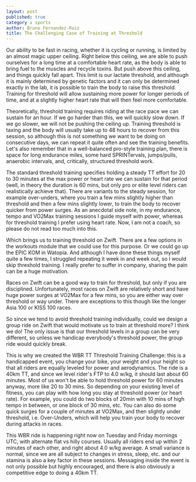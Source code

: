 ```yaml
---
layout: post
published: true
category : sports
author: Bruno Fernandez-Ruiz
title: The Challenging Case of Training at Threshold
---
```


Our ability to be fast in racing, whether it is cycling or running, is
limited by an almost magic upper ceiling. Right below this ceiling, we
are able to push ourselves for a long time at a comfortable heart
rate, as the body is able to bring fuel to the muscles and recycle
toxins. But push above this ceiling, and things quickly fall apart.
This limit is our lactate threshold, and although it is mainly
determined by genetic factors and it can only be determined exactly in
the lab, it is possible to train the body to raise this threshold.
Training for threshold will allow sustaining more power for longer
periods of time, and at a slightly higher heart rate that will then
feel more comfortable.

Theoretically, threshold training requires riding at the race pace we
can sustain for an hour. If we go harder than this, we will quickly
slow down. If we go slower, we will not be pushing the ceiling up.
Training threshold is taxing and the body will usually take up to 48
hours to recover from this session, so although this is not something
we want to be doing on consecutive days, we can repeat it quite often
and see the training benefits. Let's also remember that in a
well-balanced pro-style training plan, there is space for long
endurance miles, some hard SPRINTervals, jumps/pulls, anaerobic
intervals, and, critically, structured threshold work.

The standard threshold training specifies holding a steady TT effort
for 20 to 30 minutes at the max power or heart rate we can sustain for
that period (well, in theory the duration is 60 mins, but only pro or
elite level riders can realistically achieve that). There are variants
to the steady session, for example over-unders, where you train a few
mins slightly higher than threshold and then a few mins slightly
lower, to train the body to recover quicker from power surges. As an
anecdotal side note, in my endurance, tempo and VO2Max training
sessions I guide myself with power, whereas for threshold training I
prefer using heart rate. Now, I am not a coach, so please do not read
too much into this.

Which brings us to training threshold on Zwift. There are a few
options in the workouts module that we could use for this purpose. Or
we could go up the EPIC KOM in Watopia. And although I have done these
things myself quite a few times, I struggled repeating it week in and
week out, so I would skip threshold training. I really prefer to
suffer in company, sharing the pain can be a huge motivation.

Races on Zwift can be a good way to train for threshold, but only if
you are disciplined. Unfortunately, most races on Zwift are relatively
short and have huge power surges at VO2Max for a few mins, so you are
either way over threshold or way under. There are exceptions to this
though like the longer Asia 100 or KISS 100 races.

So since we tend to avoid threshold training individually, could we
design a group ride on Zwift that would motivate us to train at
threshold more? I think we do! The only issue is that our threshold
levels in a group can be very different, so unless we handicap
everybody's threshold power, the group ride would quickly break.

This is why we created the WBR TT Threshold Training Challenge: this
is a handicapped event, you change your bike, your weight and your
height so that all riders are equally leveled for power and
aerodynamics. The ride is a 40km TT, and since we level rider's FTP to
4.0 w/kg, it should last about 60 minutes. Most of us won't be able to
hold threshold power for 60 minutes anyway, more like 20 to 30 mins.
So depending on your existing level of fitness, you can play with how
long you stay at threshold power (or heart rate). For example, you
could do two blocks of 20min with 10 mins of high tempo in between, or
one block of 30 mins, etc. You can also do some quick surges for a
couple of minutes at VO2Max, and then slightly under threshold, i.e.
Over-Unders, which will help you train your body to recover during
attacks in races.

This WBR ride is happening right now on Tuesday and Friday mornings
UTC, with alternate flat vs hilly courses. Usually all riders end up
within 2 minutes of each other, and right about 4.0 w/kg average. A
small variance is normal, since we are all subject to changes in
stress, sleep, etc. and our stamina is also a key factor in these
sessions. Messaging inside the event is not only possible but highly
encouraged, and there is also obviously a competitive edge to doing a
40km TT.
